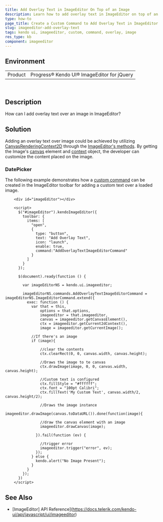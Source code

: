 ```yaml
---
title: Add Overlay Text in ImageEditor On Top of an Image
description: Learn how to add overlay text in ImageEditor on top of an image.
type: how-to
page_title: Create a Custom Command to Add Overlay Text in ImageEditor On Top of an Image - Kendo UI ImageEditor for jQuery
slug: imageeditor-add-overlay-text
tags: kendo ui, imageeditor, custom, command, overlay, image
res_type: kb
component: imageeditor
---
```


## Environment

<table>
 <tr>
  <td>Product</td>
  <td>Progress® Kendo UI® ImageEditor for jQuery</td>
 </tr>
</table>
 

## Description

How can I add overlay text over an image in ImageEditor?

## Solution

Adding an overlay text over image could be achieved by utilizing [CanvasRenderingContext2D](https://developer.mozilla.org/en-US/docs/Web/API/CanvasRenderingContext2D) through the [ImageEditor's methods](https://docs.telerik.com/kendo-ui/api/javascript/ui/imageeditor#methods).
By getting the Image's [canvas](/api/javascript/ui/imageeditor/methods/getcanvaselement) element and [context](/api/javascript/ui/imageeditor/methods/getcurrent2dcontext) object, the developer can customize the content placed on the image.


### DatePicker

The following example demonstrates how a [custom command](https://docs.telerik.com/kendo-ui/controls/editors/imageeditor/tools#adding-custom-commands-to-the-toolbar) can be created in the ImageEditor toolbar for adding a custom text over a loaded image.  

```dojo
    <div id="imageEditor"></div>

    <script>
      $("#imageEditor").kendoImageEditor({
        toolbar: {
          items: [
            "open",            
            {
              type: "button",
              text: "Add Overlay Text",
              icon: "launch",
              enable: true,
              command:"AddOverlayTextImageEditorCommand"
            }
          ]
        }
      });

      $(document).ready(function () {

        var imageEditorNS = kendo.ui.imageeditor;

        imageEditorNS.commands.AddOverlayTextImageEditorCommand = imageEditorNS.ImageEditorCommand.extend({
          exec: function () {
            var that = this,
                options = that.options,
                imageeditor = that.imageeditor,
                canvas = imageeditor.getCanvasElement(),
                ctx = imageeditor.getCurrent2dContext(),
                image = imageeditor.getCurrentImage();

            //If there's an image
            if (image){

                //clear the contents
                ctx.clearRect(0, 0, canvas.width, canvas.height);

                //Draws the image to te canvas
                ctx.drawImage(image, 0, 0, canvas.width, canvas.height);

                //Custom text is configured
                ctx.fillStyle = "#ffffff";
                ctx.font = "100pt Calibri";
                ctx.fillText('My Custom Text', canvas.width/2, canvas.height/2);

                //Draws the image instance
                imageeditor.drawImage(canvas.toDataURL()).done(function(image){

                //draw the canvas element with an image
                imageeditor.drawCanvas(image);

              }).fail(function (ev) {

                //trigger error
                imageeditor.trigger("error", ev);
              });
            } else {
              kendo.alert("No Image Present");
            }
          }
        });
      })
    </script>
```

## See Also

* [ImageEditor] API Reference](https://docs.telerik.com/kendo-ui/api/javascript/ui/imageeditor)
